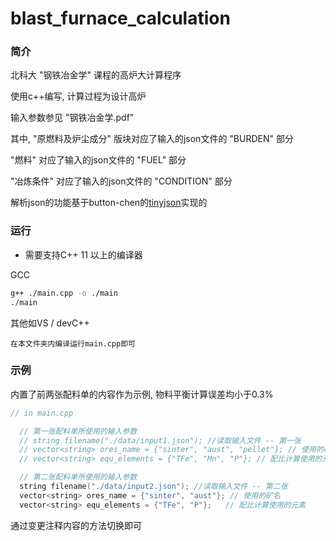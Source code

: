 # blast_furnace_calculation

### 简介
北科大 "钢铁冶金学" 课程的高炉大计算程序

使用c++编写, 计算过程为设计高炉

输入参数参见 "钢铁冶金学.pdf"

其中, "原燃料及炉尘成分" 版块对应了输入的json文件的 "BURDEN" 部分

"燃料" 对应了输入的json文件的 "FUEL" 部分

"冶炼条件" 对应了输入的json文件的 "CONDITION" 部分

解析json的功能基于button-chen的<a href="https://github.com/button-chen/tinyjson">tinyjson</a>实现的

### 运行

+ 需要支持C++ 11 以上的编译器

GCC
```bash
g++ ./main.cpp -o ./main
./main
```

其他如VS / devC++
```
在本文件夹内编译运行main.cpp即可
```

### 示例

内置了前两张配料单的内容作为示例, 物料平衡计算误差均小于0.3%

```c++
// in main.cpp

  // 第一张配料单所使用的输入参数
  // string filename("./data/input1.json"); //读取输入文件 -- 第一张
  // vector<string> ores_name = {"sinter", "aust", "pellet"}; // 使用的矿名
  // vector<string> equ_elements = {"TFe", "Mn", "P"}; // 配比计算使用的元素

  // 第二张配料单所使用的输入参数
  string filename("./data/input2.json"); //读取输入文件 -- 第二张
  vector<string> ores_name = {"sinter", "aust"}; // 使用的矿名
  vector<string> equ_elements = {"TFe", "P"};   // 配比计算使用的元素

```

通过变更注释内容的方法切换即可
